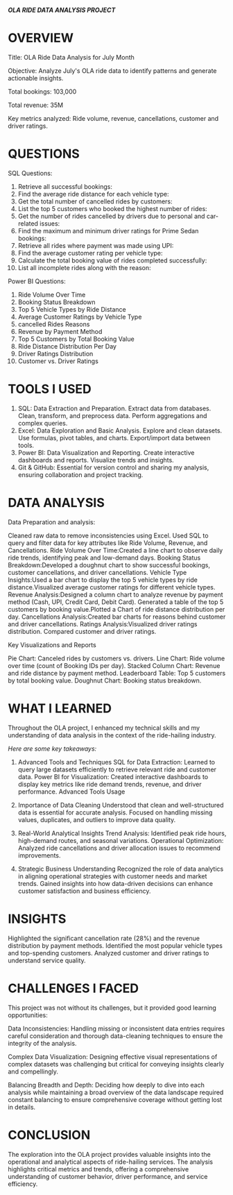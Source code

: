 ***OLA RIDE DATA ANALYSIS PROJECT***

# OVERVIEW

Title: OLA Ride Data Analysis for July Month

Objective: Analyze July's OLA ride data to identify patterns and generate actionable insights.

Total bookings: 103,000

Total revenue: 35M

Key metrics analyzed: Ride volume, revenue, cancellations, customer and driver ratings.

# QUESTIONS

SQL Questions:
1. Retrieve all successful bookings:
2. Find the average ride distance for each vehicle type:
3. Get the total number of cancelled rides by customers:
4. List the top 5 customers who booked the highest number of rides:
5. Get the number of rides cancelled by drivers due to personal and car-related issues:
6. Find the maximum and minimum driver ratings for Prime Sedan bookings:
7. Retrieve all rides where payment was made using UPI:
8. Find the average customer rating per vehicle type:
9. Calculate the total booking value of rides completed successfully:
10. List all incomplete rides along with the reason:

Power BI Questions:
1. Ride Volume Over Time
2. Booking Status Breakdown
3. Top 5 Vehicle Types by Ride Distance
4. Average Customer Ratings by Vehicle Type
5. cancelled Rides Reasons
6. Revenue by Payment Method
7. Top 5 Customers by Total Booking Value
8. Ride Distance Distribution Per Day
9. Driver Ratings Distribution
10. Customer vs. Driver Ratings

# TOOLS I USED

1. SQL: Data Extraction and Preparation. Extract data from databases. Clean, transform, and preprocess data. Perform aggregations and complex queries.
2. Excel: Data Exploration and Basic Analysis. Explore and clean datasets. Use formulas, pivot tables, and charts. Export/import data between tools.
3. Power BI: Data Visualization and Reporting. Create interactive dashboards and reports. Visualize trends and insights.
4. Git & GitHub: Essential for version control and sharing my analysis, ensuring collaboration and project tracking.

# DATA ANALYSIS

Data Preparation and analysis: 

Cleaned raw data to remove inconsistencies using Excel. 
Used SQL to query and filter data for key attributes like Ride Volume, Revenue, and Cancellations. 
Ride Volume Over Time:Created a line chart to observe daily ride trends, identifying peak and low-demand days. 
Booking Status Breakdown:Developed a doughnut chart to show successful bookings, customer cancellations, and driver cancellations. 
Vehicle Type Insights:Used a bar chart to display the top 5 vehicle types by ride distance.Visualized average customer ratings for different vehicle types. 
Revenue Analysis:Designed a column chart to analyze revenue by payment method (Cash, UPI, Credit Card, Debit Card). 
Generated a table of the top 5 customers by booking value.Plotted a Chart of ride distance distribution per day. 
Cancellations Analysis:Created bar charts for reasons behind customer and driver cancellations. 
Ratings Analysis:Visualized driver ratings distribution. Compared customer and driver ratings. 

Key Visualizations and Reports

Pie Chart: Canceled rides by customers vs. drivers.
Line Chart: Ride volume over time (count of Booking IDs per day).
Stacked Column Chart: Revenue and ride distance by payment method.
Leaderboard Table: Top 5 customers by total booking value.
Doughnut Chart: Booking status breakdown.

# WHAT I LEARNED

Throughout the OLA project, I enhanced my technical skills and my understanding of data analysis in the context of the ride-hailing industry.

*Here are some key takeaways:*

1. Advanced Tools and Techniques
SQL for Data Extraction: Learned to query large datasets efficiently to retrieve relevant ride and customer data.
Power BI for Visualization: Created interactive dashboards to display key metrics like ride demand trends, revenue, and driver performance.
Advanced Tools Usage

2. Importance of Data Cleaning
Understood that clean and well-structured data is essential for accurate analysis.
Focused on handling missing values, duplicates, and outliers to improve data quality.

3. Real-World Analytical Insights
Trend Analysis: Identified peak ride hours, high-demand routes, and seasonal variations.
Operational Optimization: Analyzed ride cancellations and driver allocation issues to recommend improvements.

4. Strategic Business Understanding
Recognized the role of data analytics in aligning operational strategies with customer needs and market trends.
Gained insights into how data-driven decisions can enhance customer satisfaction and business efficiency.

# INSIGHTS

Highlighted the significant cancellation rate (28%) and the revenue distribution by payment methods.
Identified the most popular vehicle types and top-spending customers.
Analyzed customer and driver ratings to understand service quality.

# CHALLENGES I FACED

This project was not without its challenges, but it provided good learning opportunities:

Data Inconsistencies: Handling missing or inconsistent data entries requires careful consideration and thorough data-cleaning techniques to ensure the integrity of the analysis.

Complex Data Visualization: Designing effective visual representations of complex datasets was challenging but critical for conveying insights clearly and compellingly.

Balancing Breadth and Depth: Deciding how deeply to dive into each analysis while maintaining a broad overview of the data landscape required constant balancing to ensure comprehensive coverage without getting lost in details.

# CONCLUSION

The exploration into the OLA project provides valuable insights into the operational and analytical aspects of ride-hailing services. The analysis highlights critical metrics and trends, offering a comprehensive understanding of customer behavior, driver performance, and service efficiency.
